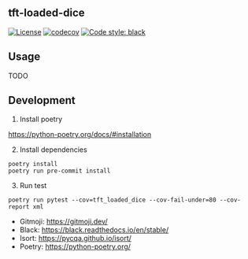 ## tft-loaded-dice
[![License](https://img.shields.io/badge/license-MIT-blue)](https://github.com/stradivari96/modern-python-template/blob/master/LICENSE)
[![codecov](https://codecov.io/gh/stradivari96/modern-python-template/branch/main/graph/badge.svg?token=NYKUYQR8ZG)](https://codecov.io/gh/stradivari96/modern-python-template)
[![Code style: black](https://img.shields.io/badge/code%20style-black-000000.svg)](https://github.com/psf/black)

## Usage
TODO

## Development

1. Install poetry

https://python-poetry.org/docs/#installation

2. Install dependencies
```
poetry install
poetry run pre-commit install
```

3. Run test
```
poetry run pytest --cov=tft_loaded_dice --cov-fail-under=80 --cov-report xml
```

* Gitmoji: https://gitmoji.dev/
* Black: https://black.readthedocs.io/en/stable/
* Isort: https://pycqa.github.io/isort/
* Poetry: https://python-poetry.org/
